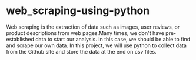 # web_scraping-using-python
Web scraping is the extraction of data such as images, user reviews, or product descriptions from web pages.Many times, we don't have pre-established data to start our analysis. In this case, we should be able to find and scrape our own data. 
In this project, we will use python to collect data from the Github site and store the data at the end on csv files.

